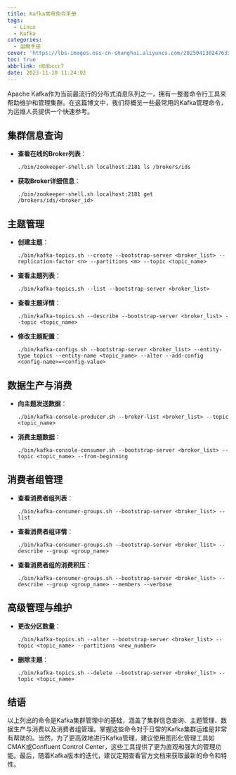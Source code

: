 ```yaml
---
title: Kafka常用命令手册
tags:
  - Linux
  - Kafka
categories:
  - 运维手册
cover: 'https://lbs-images.oss-cn-shanghai.aliyuncs.com/202504130247633.png'
toc: true
abbrlink: d88bccc7
date: 2023-11-10 11:24:02
---
```


Apache Kafka作为当前最流行的分布式消息队列之一，拥有一整套命令行工具来帮助维护和管理集群。在这篇博文中，我们将概览一些最常用的Kafka管理命令，为运维人员提供一个快速参考。

<!-- more -->

## 集群信息查询

- **查看在线的Broker列表**：

  ```shell
  ./bin/zookeeper-shell.sh localhost:2181 ls /brokers/ids
  ```

- **获取Broker详细信息**：

  ```shell
  ./bin/zookeeper-shell.sh localhost:2181 get /brokers/ids/<broker_id>
  ```

## 主题管理

- **创建主题**：

  ```shell
  ./bin/kafka-topics.sh --create --bootstrap-server <broker_list> --replication-factor <n> --partitions <m> --topic <topic_name>
  ```

- **查看主题列表**：

  ```shell
  ./bin/kafka-topics.sh --list --bootstrap-server <broker_list>
  ```

- **查看主题详情**：

  ```shell
  ./bin/kafka-topics.sh --describe --bootstrap-server <broker_list> --topic <topic_name>
  ```

- **修改主题配置**：

  ```shell
  ./bin/kafka-configs.sh --bootstrap-server <broker_list> --entity-type topics --entity-name <topic_name> --alter --add-config <config-name>=<config-value>
  ```

## 数据生产与消费

- **向主题发送数据**：

  ```shell
  ./bin/kafka-console-producer.sh --broker-list <broker_list> --topic <topic_name>
  ```

- **消费主题数据**：

  ```shell
  ./bin/kafka-console-consumer.sh --bootstrap-server <broker_list> --topic <topic_name> --from-beginning
  ```

## 消费者组管理

- **查看消费者组列表**：

  ```shell
  ./bin/kafka-consumer-groups.sh --bootstrap-server <broker_list> --list
  ```

- **查看消费者组详情**：

  ```shell
  ./bin/kafka-consumer-groups.sh --bootstrap-server <broker_list> --describe --group <group_name>
  ```

- **查看消费者组的消费积压**：

  ```shell
  ./bin/kafka-consumer-groups.sh --bootstrap-server <broker_list> --describe --group <group_name> --members --verbose
  ```

## 高级管理与维护

- **更改分区数量**：

  ```shell
  ./bin/kafka-topics.sh --alter --bootstrap-server <broker_list> --topic <topic_name> --partitions <new_number>
  ```

- **删除主题**：

  ```shell
  ./bin/kafka-topics.sh --delete --bootstrap-server <broker_list> --topic <topic_name>
  ```

## 结语

以上列出的命令是Kafka集群管理中的基础，涵盖了集群信息查询、主题管理、数据生产与消费以及消费者组管理。掌握这些命令对于日常的Kafka集群运维是非常有帮助的。当然，为了更高效地进行Kafka管理，建议使用图形化管理工具如CMAK或Confluent Control Center，这些工具提供了更为直观和强大的管理功能。最后，随着Kafka版本的迭代，建议定期查看官方文档来获取最新的命令和特性。
